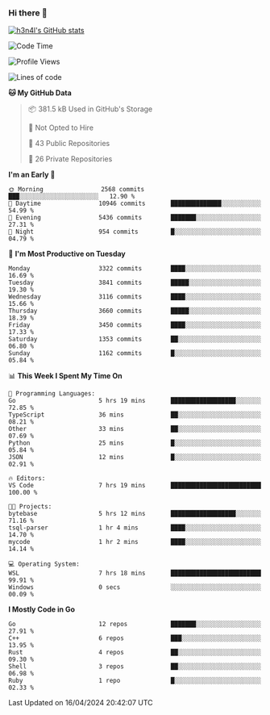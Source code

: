 ### Hi there 👋

[![h3n4l's GitHub stats](https://github-readme-stats.vercel.app/api?username=h3n4l&count_private=true&show_icons=true&theme=radical)](https://github.com/h3n4l/github-readme-stats)

<!--START_SECTION:waka-->
![Code Time](http://img.shields.io/badge/Code%20Time-1%2C864%20hrs%2012%20mins-blue)

![Profile Views](http://img.shields.io/badge/Profile%20Views-0-blue)

![Lines of code](https://img.shields.io/badge/From%20Hello%20World%20I%27ve%20Written-6.4%20million%20lines%20of%20code-blue)

**🐱 My GitHub Data** 

> 📦 381.5 kB Used in GitHub's Storage 
 > 
> 🚫 Not Opted to Hire
 > 
> 📜 43 Public Repositories 
 > 
> 🔑 26 Private Repositories 
 > 
**I'm an Early 🐤** 

```text
🌞 Morning                2568 commits        ███░░░░░░░░░░░░░░░░░░░░░░   12.90 % 
🌆 Daytime                10946 commits       ██████████████░░░░░░░░░░░   54.99 % 
🌃 Evening                5436 commits        ███████░░░░░░░░░░░░░░░░░░   27.31 % 
🌙 Night                  954 commits         █░░░░░░░░░░░░░░░░░░░░░░░░   04.79 % 
```
📅 **I'm Most Productive on Tuesday** 

```text
Monday                   3322 commits        ████░░░░░░░░░░░░░░░░░░░░░   16.69 % 
Tuesday                  3841 commits        █████░░░░░░░░░░░░░░░░░░░░   19.30 % 
Wednesday                3116 commits        ████░░░░░░░░░░░░░░░░░░░░░   15.66 % 
Thursday                 3660 commits        █████░░░░░░░░░░░░░░░░░░░░   18.39 % 
Friday                   3450 commits        ████░░░░░░░░░░░░░░░░░░░░░   17.33 % 
Saturday                 1353 commits        ██░░░░░░░░░░░░░░░░░░░░░░░   06.80 % 
Sunday                   1162 commits        █░░░░░░░░░░░░░░░░░░░░░░░░   05.84 % 
```


📊 **This Week I Spent My Time On** 

```text
💬 Programming Languages: 
Go                       5 hrs 19 mins       ██████████████████░░░░░░░   72.85 % 
TypeScript               36 mins             ██░░░░░░░░░░░░░░░░░░░░░░░   08.21 % 
Other                    33 mins             ██░░░░░░░░░░░░░░░░░░░░░░░   07.69 % 
Python                   25 mins             █░░░░░░░░░░░░░░░░░░░░░░░░   05.84 % 
JSON                     12 mins             █░░░░░░░░░░░░░░░░░░░░░░░░   02.91 % 

🔥 Editors: 
VS Code                  7 hrs 19 mins       █████████████████████████   100.00 % 

🐱‍💻 Projects: 
bytebase                 5 hrs 12 mins       ██████████████████░░░░░░░   71.16 % 
tsql-parser              1 hr 4 mins         ████░░░░░░░░░░░░░░░░░░░░░   14.70 % 
mycode                   1 hr 2 mins         ████░░░░░░░░░░░░░░░░░░░░░   14.14 % 

💻 Operating System: 
WSL                      7 hrs 18 mins       █████████████████████████   99.91 % 
Windows                  0 secs              ░░░░░░░░░░░░░░░░░░░░░░░░░   00.09 % 
```

**I Mostly Code in Go** 

```text
Go                       12 repos            ███████░░░░░░░░░░░░░░░░░░   27.91 % 
C++                      6 repos             ███░░░░░░░░░░░░░░░░░░░░░░   13.95 % 
Rust                     4 repos             ██░░░░░░░░░░░░░░░░░░░░░░░   09.30 % 
Shell                    3 repos             ██░░░░░░░░░░░░░░░░░░░░░░░   06.98 % 
Ruby                     1 repo              █░░░░░░░░░░░░░░░░░░░░░░░░   02.33 % 
```




 Last Updated on 16/04/2024 20:42:07 UTC
<!--END_SECTION:waka-->

